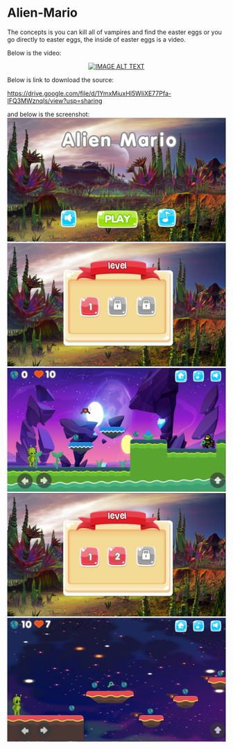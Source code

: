 # Alien-Mario

The concepts is you can kill all of vampires and find the easter eggs or you go directly to easter eggs, the inside of easter eggs is a video.

Below is the video:

<div align="center">
  <a href="https://www.youtube.com/watch?v=vNRxcsIN7Oo"><img src="https://img.youtube.com/vi/vNRxcsIN7Oo/0.jpg" alt="IMAGE ALT TEXT"></a>
</div>

Below is link to download the source:

https://drive.google.com/file/d/1YmxMiuxHl5WliXE77Pfa-IFQ3MWznqIs/view?usp=sharing

and below is the screenshot:
![Alt text](Screenshot_1667.png?raw=true "Home Screen")
![Alt text](Screenshot_1668.png?raw=true "Level")
![Alt text](Screenshot_1669.png?raw=true "Gameplay 1")
![Alt text](Screenshot_1670.png?raw=true "Level 2")
![Alt text](Screenshot_1671.png?raw=true "Gameplay 2")
